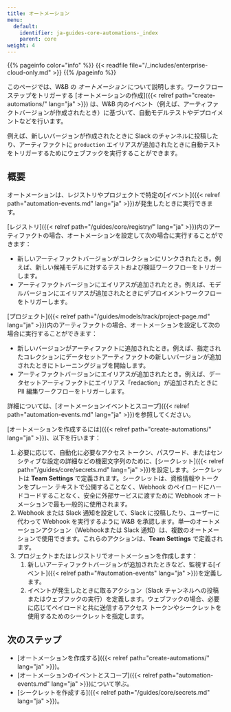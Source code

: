 ```yaml
---
title: オートメーション
menu:
  default:
    identifier: ja-guides-core-automations-_index
    parent: core
weight: 4
---
```


{{% pageinfo color="info" %}}
{{< readfile file="/_includes/enterprise-cloud-only.md" >}}
{{% /pageinfo %}}

このページでは、W&B の _オートメーション_ について説明します。ワークフローステップをトリガーする [オートメーションの作成]({{< relref path="create-automations/" lang="ja" >}}) は、W&B 内のイベント（例えば、アーティファクトバージョンが作成されたとき）に基づいて、自動モデルテストやデプロイメントなどを行います。

例えば、新しいバージョンが作成されたときに Slack のチャンネルに投稿したり、アーティファクトに `production` エイリアスが追加されたときに自動テストをトリガーするためにウェブフックを実行することができます。

## 概要
オートメーションは、レジストリやプロジェクトで特定の[イベント]({{< relref path="automation-events.md" lang="ja" >}})が発生したときに実行できます。

[レジストリ]({{< relref path="/guides/core/registry/" lang="ja" >}})内のアーティファクトの場合、オートメーションを設定して次の場合に実行することができます：
- 新しいアーティファクトバージョンがコレクションにリンクされたとき。例えば、新しい候補モデルに対するテストおよび検証ワークフローをトリガーします。
- アーティファクトバージョンにエイリアスが追加されたとき。例えば、モデルバージョンにエイリアスが追加されたときにデプロイメントワークフローをトリガーします。

[プロジェクト]({{< relref path="/guides/models/track/project-page.md" lang="ja" >}})内のアーティファクトの場合、オートメーションを設定して次の場合に実行することができます：
- 新しいバージョンがアーティファクトに追加されたとき。例えば、指定されたコレクションにデータセットアーティファクトの新しいバージョンが追加されたときにトレーニングジョブを開始します。
- アーティファクトバージョンにエイリアスが追加されたとき。例えば、データセットアーティファクトにエイリアス「redaction」が追加されたときに PII 編集ワークフローをトリガーします。

詳細については、[オートメーションイベントとスコープ]({{< relref path="automation-events.md" lang="ja" >}})を参照してください。

[オートメーションを作成するには]({{< relref path="create-automations/" lang="ja" >}})、以下を行います：

1. 必要に応じて、自動化に必要なアクセス トークン、パスワード、またはセンシティブな設定の詳細などの機密文字列のために、[シークレット]({{< relref path="/guides/core/secrets.md" lang="ja" >}})を設定します。シークレットは **Team Settings** で定義されます。シークレットは、資格情報やトークンをプレーン テキストで公開することなく、Webhook のペイロードにハードコードすることなく、安全に外部サービスに渡すために Webhook オートメーションで最も一般的に使用されます。
1. Webhook または Slack 通知を設定して、Slack に投稿したり、ユーザーに代わって Webhook を実行するように W&B を承認します。単一のオートメーションアクション（Webhookまたは Slack 通知）は、複数のオートメーションで使用できます。これらのアクションは、**Team Settings** で定義されます。
1. プロジェクトまたはレジストリでオートメーションを作成します：
    1. 新しいアーティファクトバージョンが追加されたときなど、監視する[イベント]({{< relref path="#automation-events" lang="ja" >}})を定義します。
    1. イベントが発生したときに取るアクション（Slack チャンネルへの投稿またはウェブフックの実行）を定義します。ウェブフックの場合、必要に応じてペイロードと共に送信するアクセス トークンやシークレットを使用するためのシークレットを指定します。

## 次のステップ
- [オートメーションを作成する]({{< relref path="create-automations/" lang="ja" >}})。
- [オートメーションのイベントとスコープ]({{< relref path="automation-events.md" lang="ja" >}})について学ぶ。
- [シークレットを作成する]({{< relref path="/guides/core/secrets.md" lang="ja" >}})。